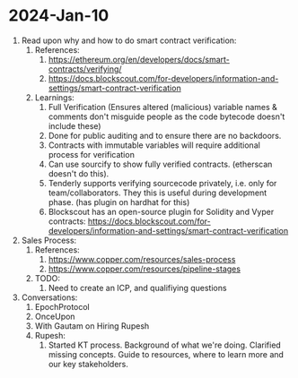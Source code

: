 # 2024-Jan-10

1. Read upon why and how to do smart contract verification:
	1. References:
		1. https://ethereum.org/en/developers/docs/smart-contracts/verifying/
		2. https://docs.blockscout.com/for-developers/information-and-settings/smart-contract-verification
	2. Learnings:
		1. Full Verification (Ensures altered (malicious) variable names & comments don't misguide people as the code bytecode doesn't include these)
		2. Done for public auditing and to ensure there are no backdoors.
		3. Contracts with immutable variables will require additional process for verification
		4. Can use sourcify to show fully verified contracts. (etherscan doesn't do this).
		5. Tenderly supports verifying sourcecode privately, i.e. only for team/collaborators. They this is useful during development phase. (has plugin on hardhat for this)
		6. Blockscout has an open-source plugin for Solidity and Vyper contracts: https://docs.blockscout.com/for-developers/information-and-settings/smart-contract-verification
2. Sales Process:
	1. References:
		1. https://www.copper.com/resources/sales-process
		2. https://www.copper.com/resources/pipeline-stages
	2. TODO:
		1. Need to create an ICP, and qualifiying questions
3. Conversations:
	1. EpochProtocol
	2. OnceUpon
	3. With Gautam on Hiring Rupesh
	4. Rupesh:
		1. Started KT process. Background of what we're doing. Clarified missing concepts. Guide to resources, where to learn more and our key stakeholders.
